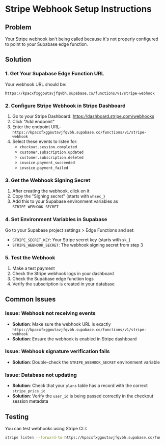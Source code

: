 # Stripe Webhook Setup Instructions

## Problem
Your Stripe webhook isn't being called because it's not properly configured to point to your Supabase edge function.

## Solution

### 1. Get Your Supabase Edge Function URL
Your webhook URL should be:
```
https://kpacxfxggoutavjfqvbh.supabase.co/functions/v1/stripe-webhook
```

### 2. Configure Stripe Webhook in Stripe Dashboard

1. Go to your Stripe Dashboard: https://dashboard.stripe.com/webhooks
2. Click "Add endpoint"
3. Enter the endpoint URL: `https://kpacxfxggoutavjfqvbh.supabase.co/functions/v1/stripe-webhook`
4. Select these events to listen for:
   - `checkout.session.completed`
   - `customer.subscription.updated`
   - `customer.subscription.deleted`
   - `invoice.payment_succeeded`
   - `invoice.payment_failed`

### 3. Get the Webhook Signing Secret
1. After creating the webhook, click on it
2. Copy the "Signing secret" (starts with `whsec_`)
3. Add this to your Supabase environment variables as `STRIPE_WEBHOOK_SECRET`

### 4. Set Environment Variables in Supabase
Go to your Supabase project settings > Edge Functions and set:
- `STRIPE_SECRET_KEY`: Your Stripe secret key (starts with `sk_`)
- `STRIPE_WEBHOOK_SECRET`: The webhook signing secret from step 3

### 5. Test the Webhook
1. Make a test payment
2. Check the Stripe webhook logs in your dashboard
3. Check the Supabase edge function logs
4. Verify the subscription is created in your database

## Common Issues

### Issue: Webhook not receiving events
- **Solution**: Make sure the webhook URL is exactly `https://kpacxfxggoutavjfqvbh.supabase.co/functions/v1/stripe-webhook`
- **Solution**: Ensure the webhook is enabled in Stripe dashboard

### Issue: Webhook signature verification fails
- **Solution**: Double-check the `STRIPE_WEBHOOK_SECRET` environment variable

### Issue: Database not updating
- **Solution**: Check that your `plans` table has a record with the correct `stripe_price_id`
- **Solution**: Verify the `user_id` is being passed correctly in the checkout session metadata

## Testing
You can test webhooks using Stripe CLI:
```bash
stripe listen --forward-to https://kpacxfxggoutavjfqvbh.supabase.co/functions/v1/stripe-webhook
```